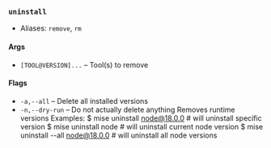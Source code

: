 ### `uninstall`

* Aliases: `remove`, `rm`
#### Args

* `[TOOL@VERSION]...` – Tool(s) to remove

#### Flags

* `-a,--all` – Delete all installed versions
* `-n,--dry-run` – Do not actually delete anything
Removes runtime versions
Examples:
  $ mise uninstall node@18.0.0 # will uninstall specific version
  $ mise uninstall node        # will uninstall current node version
  $ mise uninstall --all node@18.0.0 # will uninstall all node versions
